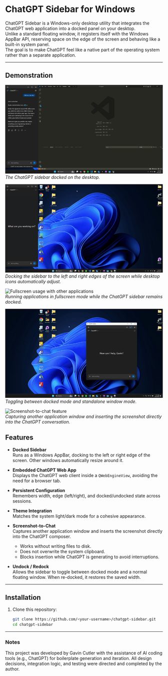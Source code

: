 # ChatGPT Sidebar for Windows

ChatGPT Sidebar is a Windows-only desktop utility that integrates the ChatGPT web application into a docked panel on your desktop.  
Unlike a standard floating window, it registers itself with the Windows AppBar API, reserving space on the edge of the screen and behaving like a built-in system panel.  
The goal is to make ChatGPT feel like a native part of the operating system rather than a separate application.

---

## Demonstration

![Sidebar screenshot](assets/img1.png)  
*The ChatGPT sidebar docked on the desktop.*

![Docking demo – left and right edges](assets/gif1.gif)  
*Docking the sidebar to the left and right edges of the screen while desktop icons automatically adjust.*

![Fullscreen usage with other applications](assets/gif2.gif)  
*Running applications in fullscreen mode while the ChatGPT sidebar remains docked.*

![Switching between docked and windowed mode](assets/gif3.gif)  
*Toggling between docked mode and standalone window mode.*

![Screenshot-to-chat feature](assets/gif4.gif)  
*Capturing another application window and inserting the screenshot directly into the ChatGPT conversation.*

## Features

- **Docked Sidebar**  
  Runs as a Windows AppBar, docking to the left or right edge of the screen. Other windows automatically resize around it.

- **Embedded ChatGPT Web App**  
  Displays the ChatGPT web client inside a `QWebEngineView`, avoiding the need for a browser tab.

- **Persistent Configuration**  
  Remembers width, edge (left/right), and docked/undocked state across sessions.

- **Theme Integration**  
  Matches the system light/dark mode for a cohesive appearance.

- **Screenshot-to-Chat**  
  Captures another application window and inserts the screenshot directly into the ChatGPT composer.  
  - Works without writing files to disk.  
  - Does not overwrite the system clipboard.  
  - Blocks insertion while ChatGPT is generating to avoid interruptions.

- **Undock / Redock**  
  Allows the sidebar to toggle between docked mode and a normal floating window. When re-docked, it restores the saved width.

---

## Installation

1. Clone this repository:
   ```bash
   git clone https://github.com/<your-username>/chatgpt-sidebar.git
   cd chatgpt-sidebar

---

### Notes
This project was developed by Gavin Cutler with the assistance of AI coding tools (e.g., ChatGPT) for boilerplate generation and iteration. All design decisions, integration logic, and testing were directed and completed by the author.
